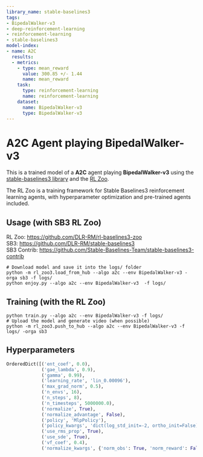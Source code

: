 ```yaml
---
library_name: stable-baselines3
tags:
- BipedalWalker-v3
- deep-reinforcement-learning
- reinforcement-learning
- stable-baselines3
model-index:
- name: A2C
  results:
  - metrics:
    - type: mean_reward
      value: 300.85 +/- 1.44
      name: mean_reward
    task:
      type: reinforcement-learning
      name: reinforcement-learning
    dataset:
      name: BipedalWalker-v3
      type: BipedalWalker-v3
---
```


# **A2C** Agent playing **BipedalWalker-v3**
This is a trained model of a **A2C** agent playing **BipedalWalker-v3**
using the [stable-baselines3 library](https://github.com/DLR-RM/stable-baselines3)
and the [RL Zoo](https://github.com/DLR-RM/rl-baselines3-zoo).

The RL Zoo is a training framework for Stable Baselines3
reinforcement learning agents,
with hyperparameter optimization and pre-trained agents included.

## Usage (with SB3 RL Zoo)

RL Zoo: https://github.com/DLR-RM/rl-baselines3-zoo<br/>
SB3: https://github.com/DLR-RM/stable-baselines3<br/>
SB3 Contrib: https://github.com/Stable-Baselines-Team/stable-baselines3-contrib

```
# Download model and save it into the logs/ folder
python -m rl_zoo3.load_from_hub --algo a2c --env BipedalWalker-v3 -orga sb3 -f logs/
python enjoy.py --algo a2c --env BipedalWalker-v3  -f logs/
```

## Training (with the RL Zoo)
```
python train.py --algo a2c --env BipedalWalker-v3 -f logs/
# Upload the model and generate video (when possible)
python -m rl_zoo3.push_to_hub --algo a2c --env BipedalWalker-v3 -f logs/ -orga sb3
```

## Hyperparameters
```python
OrderedDict([('ent_coef', 0.0),
             ('gae_lambda', 0.9),
             ('gamma', 0.99),
             ('learning_rate', 'lin_0.00096'),
             ('max_grad_norm', 0.5),
             ('n_envs', 16),
             ('n_steps', 8),
             ('n_timesteps', 5000000.0),
             ('normalize', True),
             ('normalize_advantage', False),
             ('policy', 'MlpPolicy'),
             ('policy_kwargs', 'dict(log_std_init=-2, ortho_init=False)'),
             ('use_rms_prop', True),
             ('use_sde', True),
             ('vf_coef', 0.4),
             ('normalize_kwargs', {'norm_obs': True, 'norm_reward': False})])
```
